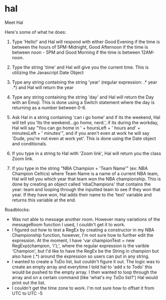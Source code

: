 # hal

Meet Hal

Here's some of what he does: 

1. Type 'Hello!' and Hal will respond with either Good Evening if the time is between the hours of 5PM-Midnight, Good Afternoon if the time is between noon - 5PM and Good Morning if the time is between 12AM-noon. 

2. Type the string 'time' and Hal will give you the current time. This is utilizing the Javascript Date Object

3. Type any string containing the string 'year' (regular expression: .* year .*) and Hal will return the year

4. Type any string containing the string 'day' and Hal will return the Day with an Emoji. This is done using a Switch statement where the day is returning as a number between 0-6. 

5. Ask Hal in a string containing 'can i go home' and if its the weekend, Hal will tell you 'Its the weekend...go home, nerd.', if its during the workday, Hal will say "You can go home in ' + hoursLeft + ' hours and' + minutesLeft + ' minutes'", and if you aren't even at work he will say 'Dude, you're not even at work yet'. This is done using the Date object and conditionals.


6. If you type in a string to Hal with 'Zoom link', Hal will return you the class Zoom link.

7. If you type in the string "NBA Champion + 'Team Name'" (ex: NBA Champion Celtics) where Team Name is a name of a current NBA team, Hal will tell you which year that team won the NBA championship. This is done by creating an object called 'nbaChampions' that contains the year: team and looping through the inputted team to see if they won that year. If they have won, Hal adds their name to the 'text' variable and returns this variable at the end. 


Roadblocks: 
- Was not able to message another room. However many variations of the messageRoom function I used, I couldn't get it to work.
- I figured out how to test a RegEx by creating a constructor in my NBA Championship function, however, I'm not sure how to further edit the expression. At the moment, I have 'var championTest = new RegExp(champion, 'i');', where the regular expression is the varible 'Champion', but I'd like to have the RegEx be the String in champion but also have (.*) around the expression so users can put in any string. 
- I wanted to create a ToDo list, but couldn't figure it out. The logic was to create an empty array and everytime I told hal to 'add x to Todo' this would be pushed to the empty array. I then wanted to loop through the array and on a certain command (like 'what's my ToDo list?') Hal would print out the list. 
- I couldn't get the time zone to work. I'm not sure how to offset it from UTC to UTC -5